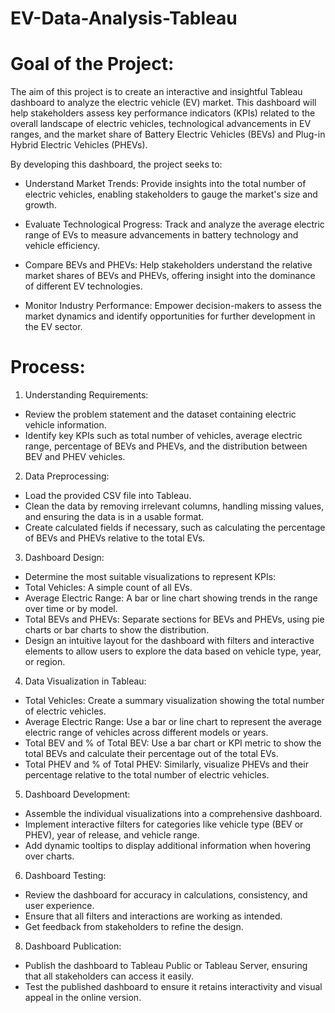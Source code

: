 # EV-Data-Analysis-Tableau




# Goal of the Project:
The aim of this project is to create an interactive and insightful Tableau dashboard to analyze the electric vehicle (EV) market. This dashboard will help stakeholders assess key performance indicators (KPIs) related to the overall landscape of electric vehicles, technological advancements in EV ranges, and the market share of Battery Electric Vehicles (BEVs) and Plug-in Hybrid Electric Vehicles (PHEVs).

By developing this dashboard, the project seeks to:

+ Understand Market Trends:   Provide insights into the total number of electric vehicles, enabling stakeholders to gauge the market's size and growth.

+ Evaluate Technological Progress:   Track and analyze the average electric range of EVs to measure advancements in battery technology and vehicle efficiency.

+ Compare BEVs and PHEVs:   Help stakeholders understand the relative market shares of BEVs and PHEVs, offering insight into the dominance of different EV technologies.
+ Monitor Industry Performance:   Empower decision-makers to assess the market dynamics and identify opportunities for further development in the EV sector.


# Process:
1. Understanding Requirements:
 
+ Review the problem statement and the dataset containing electric vehicle information.
+ Identify key KPIs such as total number of vehicles, average electric range, percentage of BEVs and PHEVs, and the distribution between BEV and PHEV vehicles.

2. Data Preprocessing:
   
+ Load the provided CSV file into Tableau.
+ Clean the data by removing irrelevant columns, handling missing values, and ensuring the data is in a usable format.
+ Create calculated fields if necessary, such as calculating the percentage of BEVs and PHEVs relative to the total EVs.

3. Dashboard Design:

+ Determine the most suitable visualizations to represent KPIs:
+ Total Vehicles: A simple count of all EVs.
+ Average Electric Range: A bar or line chart showing trends in the range over time or by model.
+ Total BEVs and PHEVs: Separate sections for BEVs and PHEVs, using pie charts or bar charts to show the distribution.
+ Design an intuitive layout for the dashboard with filters and interactive elements to allow users to explore the data based on vehicle type, year, or region.

4. Data Visualization in Tableau:

+ Total Vehicles: Create a summary visualization showing the total number of electric vehicles.
+ Average Electric Range: Use a bar or line chart to represent the average electric range of vehicles across different models or years.
+ Total BEV and % of Total BEV: Use a bar chart or KPI metric to show the total BEVs and calculate their percentage out of the total EVs.
+ Total PHEV and % of Total PHEV: Similarly, visualize PHEVs and their percentage relative to the total number of electric vehicles.

5. Dashboard Development:
  
+ Assemble the individual visualizations into a comprehensive dashboard.
+ Implement interactive filters for categories like vehicle type (BEV or PHEV), year of release, and vehicle range.
+ Add dynamic tooltips to display additional information when hovering over charts.
  
6. Dashboard Testing:

+ Review the dashboard for accuracy in calculations, consistency, and user experience.
+ Ensure that all filters and interactions are working as intended.
+ Get feedback from stakeholders to refine the design.
  
8. Dashboard Publication:
   
+ Publish the dashboard to Tableau Public or Tableau Server, ensuring that all stakeholders can access it easily.
+ Test the published dashboard to ensure it retains interactivity and visual appeal in the online version.

